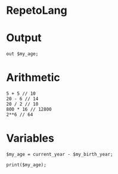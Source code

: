 # RepetoLang

# Output
```
out $my_age;
```

# Arithmetic
```
5 + 5 // 10
20 - 6 // 14
20 / 2 // 10
800 * 16 // 12800
2**6 // 64
```

# Variables
```
$my_age = current_year - $my_birth_year;

print($my_age);
```
